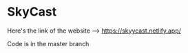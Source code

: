 # SkyCast
Here's the link of the website --> https://skyycast.netlify.app/

Code is in the master branch
